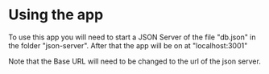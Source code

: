 # Using the app

To use this app you will need to start a JSON Server of the file "db.json" in the folder "json-server". After that the app will be on at "localhost:3001"

Note that the Base URL will need to be changed to the url of the json server.
